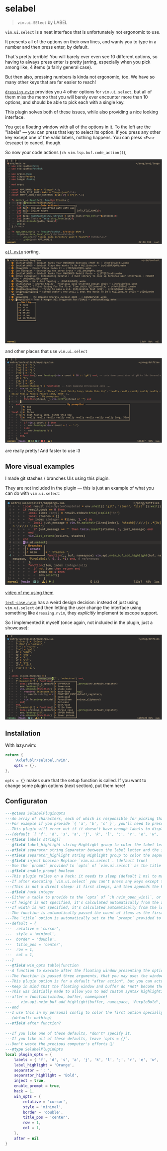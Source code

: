 # selabel

> `vim.ui.SElect` by LABEL

`vim.ui.select` is a neat interface that is unfortunately not ergonomic to use.

It presents all of the options on their own lines, and wants you to type in a number and then press enter, by default.

That's pretty terrible!
You will barely ever even see 10 different options, so having to always press enter is pretty jarring, especially when you pick among like, 4 items (a fairly general case).

But then also, pressing numbers is kinda not ergonomic, too. We have so many other keys that are far easier to reach!

[`dressing.nvim`](https://github.com/stevearc/dressing.nvim) provides you 4 other options for `vim.ui.select`, but all of them miss the memo that you will barely ever encounter more than 10 options, and should be able to pick each with a single key.

This plugin solves both of these issues, while also providing a nice looking interface.

You get a floating window with all of the options in it.
To the left are the "labels" — you can press that key to select its option.
If you press any other key except one of the valid labels, nothing happens. You can press `<Esc>` (escape) to cancel, though.

So now your code actions (`:h vim.lsp.buf.code_action()`),

![code actions](./img/code-actions.png)

[`oil.nvim`](https://github.com/stevearc/oil.nvim) sorting,

![oil.nvim](./img/oil.png)

and other places that use `vim.ui.select`

![other](./img/other.png)

are really pretty! And faster to use :3

## More visual examples

I made git stashes / branches UIs using this plugin.

They are not included in the plugin — this is just an example of what you can do with `vim.ui.select`:

![git branch](./img/branches.png)

[video of me using them](https://asciinema.org/a/qBCLORIkwsU2javWW5xj71SlA)

[`text-case.nvim`](https://github.com/johmsalas/text-case.nvim) has a weird design decision: instead of just using `vim.ui.select` and then letting the user change the interface using something like `dressing.nvim`, they _explicitly_ implement telescope support.

So I implemented it myself (once again, not included in the plugin, just a showcase):

![textcase picker](./img/textcase.png)

## Installation

With lazy.nvim:

```lua
return {
    'Axlefublr/selabel.nvim',
    opts = {},
},
```

`opts = {}` makes sure that the setup function is called.
If you want to change some plugin options (next section), put them here!

## Configuraton

```lua
---@class SelabelPluginOpts
---An array of characters, each of which is responsible for picking that number of an option.
---For example if you provide `{ 'a', 'b', 'c' }`, you'll need to press `a` to pick the first option, `b` to pick the second, and `c` for third.
---This plugin will error out if it doesn't have enough labels to display all options given to it, so my recommendation is 15+ characters.
---(default `{ 'f', 'd', 's', 'a', 'j', 'k', 'l', ';', 'r', 'e', 'w', 'q', 'u', 'i', 'o', 'p', 'v', 'c', 'x', 'z', 'm', ',', '.', '/' }` )
---@field labels string[]
---@field label_highlight string Highlight group to color the label letters with. (default Orange)
---@field separator string Separator between the label letter and the item text (default ': ')
---@field separator_highlight string Highlight group to color the separator with (default Bold)
---@field inject boolean Replace `vim.ui.select`. (default true)
---Use the `prompt` provided to `opts` of `vim.ui.select` as the title of the floating window. (default true)
---@field enable_prompt boolean
---This plugin relies on a hack: it needs to sleep (default 1 ms) to make sure it will create the floating window before holding up the thread by asking the user for a key.
---If after executing `vim.ui.select` you can't press any keys except the labels, and yet the floating window is not there, increase this value.
---(This is not a direct sleep: it first sleeps, and then appends the key asking onto the nvim event loop. So it's not like you need to guess the perfect amount of sleep here, which is why it can be just 1)
---@field hack integer
---Either a table to provide to the `opts` of `:h nvim_open_win()`, or a function that returns that table.
---If height is not specified, it's calculated automatically from the amount of items.
---If width is not specified, it's calculated automatically from the longest item + label width (or the width of the prompt, if it's specified and enabled and is bigger than the longest item).
---The function is automatically passed the count of items as the first argument, and the longest item's length + label length as the second.
---The `title` option is automatically set to the `prompt` provided to `vim.ui.select`, unless you set this plugin's `enable_prompt` option to false.
---default = {
---  relative = 'cursor',
---  style = 'minimal',
---  border = 'double',
---  title_pos = 'center',
---  row = 1,
---  col = 1,
---}
---@field win_opts table|function
---A function to execute after the floating window presenting the options, gets created (but before `hack`).
---The function is passed three arguments, that you may use: the window id, the buffer id, and the namespace id.
---This plugin option is for a default "after action", but you can actually pass this same option to the `opts` of `vim.ui.select`, to override this default.
---Keep in mind that the floating window and buffer do *not* become the current window + buffer, so if you want to target them, you'll have to use the arguments provided into the function.
---This was initially made to allow you to add custom syntax highlighting to the presented options.
---after = function(window, buffer, namespace)
---    vim.api.nvim_buf_add_highlight(buffer, namespace, 'PurpleBold', 0, 3, -1)
---end
---I use this in my personal config to color the first option specially, for two of my custom pickers.
---(default: nothing)
---@field after function?

---If you like one of these defaults, *don't* specify it.
---If you like all of these defaults, leave `opts = {}`.
---Don't waste the precious computer's efforts 🥺!
---@type SelabelPluginOpts
local plugin_opts = {
    labels = { 'f', 'd', 's', 'a', 'j', 'k', 'l', ';', 'r', 'e', 'w', 'q', 'u', 'i', 'o', 'p', 'v', 'c', 'x', 'z', 'm', ',', '.', '/' },
    label_highlight = 'Orange',
    separator = ': ',
    separator_highlight = 'Bold',
    inject = true,
    enable_prompt = true,
    hack = 1,
    win_opts = {
        relative = 'cursor',
        style = 'minimal',
        border = 'double',
        title_pos = 'center',
        row = 1,
        col = 1,
    },
    after = nil
}
```
